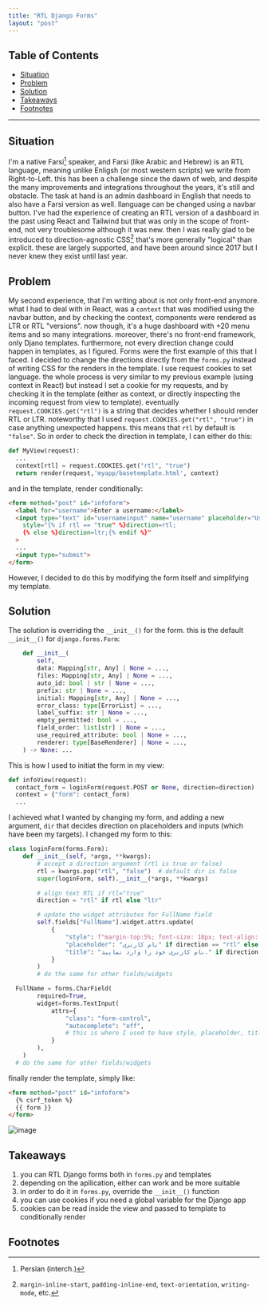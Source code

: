 ```yaml
---
title: "RTL Django Forms"
layout: "post"
---
```


## Table of Contents
- [Situation](#situation)
- [Problem](#problem)
- [Solution](#solution)
- [Takeaways](#takeaways)
- [Footnotes](#footnotes)

---

## Situation
I'm a native Farsi[^1] speaker, and Farsi (like Arabic and Hebrew) is an RTL language, meaning unlike Enligsh (or most western scripts) we write from Right-to-Left. this has been a challenge since the dawn of web, and despite the many improvements and integrations throughout the years, it's still and obstacle.
The task at hand is an admin dashboard in English that needs to also have a Farsi version as well. llanguage can be changed using a navbar button. I've had the experience of creating an RTL version of a dashboard in the past using React and Tailwind but that was only in the scope of front-end, not very troublesome although it was new. then I was really glad to be introduced to direction-agnostic CSS[^2] that's more generally "logical" than explicit. these are largely supported, and have been around since 2017 but I never knew they exist until last year.

## Problem
My second experience, that I'm writing about is not only front-end anymore. what I had to deal with in React, was a `context` that was modified using the navbar button, and by checking the context, components were rendered as LTR or RTL "versions". now though, it's a huge dashboard with +20 menu items and so many integrations. moreover, there's no front-end framework, only Djano templates. furthermore, not every direction change could happen in templates, as I figured. Forms were the first example of this that I faced. I decided to change the directions directly from the `forms.py` instead of writing CSS for the renders in the template.
I use request cookies to set language. the whole process is very similar to my previous example (using context in React) but instead I set a cookie for my requests, and by checking it in the template (either as context, or directly inspecting the incoming request from view to template). eventually `request.COOKIES.get("rtl")` is a string that decides whether I should render RTL or LTR. noteworthy that I used `request.COOKIES.get("rtl", "true")` in case anything unexpected happens. this means that `rtl` by default is `"false"`.
So in order to check the direction in template, I can either do this:
```python
def MyView(request):
  ...
  context[rtl] = request.COOKIES.get("rtl", "true")
  return render(request,'myapp/basetemplate.html', context)
```
and in the template, render conditionally:
```html
<form method="post" id="infoform">
  <label for="username">Enter a username:</label>
  <input type="text" id="usernameinput" name="username" placeholder="Username"
    style="{% if rtl == "true" %}direction=rtl;
    {% else %}direction=ltr;{% endif %}"
  >
  ...
  <input type="submit">
</form>
```
However, I decided to do this by modifying the form itself and simplifying my template.

## Solution
The solution is overriding the `__init__()` for the form. this is the default `__init__()` for `django.forms.Form`:
```python
    def __init__(
        self,
        data: Mapping[str, Any] | None = ...,
        files: Mapping[str, Any] | None = ...,
        auto_id: bool | str | None = ...,
        prefix: str | None = ...,
        initial: Mapping[str, Any] | None = ...,
        error_class: type[ErrorList] = ...,
        label_suffix: str | None = ...,
        empty_permitted: bool = ...,
        field_order: list[str] | None = ...,
        use_required_attribute: bool | None = ...,
        renderer: type[BaseRenderer] | None = ...,
    ) -> None: ...
```
This is how I used to initiat the form in my view:
```python
def infoView(request):
  contact_form = loginForm(request.POST or None, direction=direction)
  context = {"form": contact_form)
  ...
```

I achieved what I wanted by changing my form, and adding a new argument, `dir` that decides direction on placeholders and inputs (which have been my targets). I changed my form to this:
```python
class loginForm(forms.Form):
    def __init__(self, *args, **kwargs):
        # accept a direction argument (rtl is true or false)
        rtl = kwargs.pop("rtl", "false")  # default dir is false
        super(loginForm, self).__init__(*args, **kwargs)

        # align text RTL if rtl="true"
        direction = "rtl" if rtl else "ltr"

        # update the widget attributes for FullName field
        self.fields["FullName"].widget.attrs.update(
            {
                "style": f"margin-top:5%; font-size: 18px; text-align: {direction};",
                "placeholder": "نام کاربری" if direction == "rtl" else "Username",
                "title": "نام کاربری خود را وارد نمایید." if direction == "rtl" else "Enter your username.",
            }
        )
        # do the same for other fields/widgets

  FullName = forms.CharField(
        required=True,
        widget=forms.TextInput(
            attrs={
                "class": "form-control",
                "autocomplete": "off",
                # this is where I used to have style, placeholder, title, etc.
            }
        ),
    )
  # do the same for other fields/widgets
```
finally render the template, simply like:
```html
<form method="post" id="infoform">
  {% csrf_token %}
  {{ form }}
</form>
```

![image](https://github.com/user-attachments/assets/d47a76e0-7819-4e78-ad5e-c2f36c162c9c)


## Takeaways
1. you can RTL Django forms both in `forms.py` and templates
2. depending on the apllication, either can work and be more suitable
3. in order to do it in `forms.py`, override the `__init__()` function
4. you can use cookies if you need a global variable for the Django app
5. cookies can be read inside the view and passed to template to conditionally render

## Footnotes
[^1]: Persian (interch.)
[^2]: `margin-inline-start`, `padding-inline-end`, `text-orientation`, `writing-mode`, etc.
